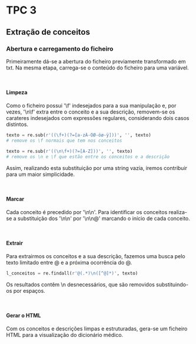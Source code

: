 # TPC 3


## Extração de conceitos

### Abertura e carregamento do ficheiro
Primeiramente dá-se a abertura do ficheiro previamente transformado em txt.
Na mesma etapa, carrega-se o conteúdo do ficheiro para uma variável.

<br>

#### Limpeza
Como o ficheiro possui '\f' indesejados para a sua manipulação e, por vezes,
'\n\f' extra entre o conceito e a sua descrição, removem-se os carateres indesejados com 
expressões regulares, considerando dois casos distintos.

```python
texto = re.sub(r'((\f+)(?=[a-zÀ-ÖØ-öø-ÿ]))', '', texto)
# remove os \f normais que tem nos conceitos

texto = re.sub(r'((\n\f+)(?=[A-Z]))', '', texto) 
# remove os \n e \f que estão entre os conceitos e a descrição
```

Assim, realizando esta substituição por uma string vazia, iremos contribuir para um maior
simplicidade.

<br>

#### Marcar
Cada conceito é precedido por '\n\n'. Para identificar os conceitos
realiza-se a substituição dos '\n\n' por '\n\n@' marcando o início de cada conceito.

<br>

#### Extrair
Para extrairmos os conceitos e a sua descrição, fazemos uma busca pelo texto limitado entre
@ e a próxima ocorrência do @.

```python
l_conceitos = re.findall(r'@(.*)\n([^@]*)', texto)
```

Os resultados contêm \n desnecessários, que são removidos substituindo-os 
por espaços.

<br>

#### Gerar o HTML
Com os conceitos e descrições limpas e estruturadas, gera-se um ficheiro HTML para a 
visualização do dicionário médico.